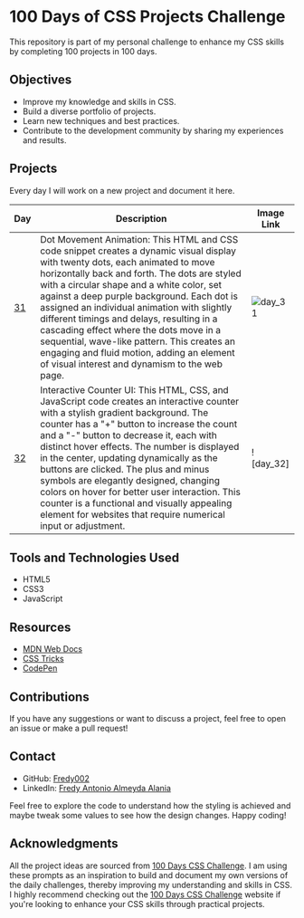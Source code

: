 # 100 Days of CSS Projects Challenge

This repository is part of my personal challenge to enhance my CSS skills by completing 100 projects in 100 days.

## Objectives

- Improve my knowledge and skills in CSS.
- Build a diverse portfolio of projects.
- Learn new techniques and best practices.
- Contribute to the development community by sharing my experiences and results.

## Projects

Every day I will work on a new project and document it here.

| Day                                                                              | Description                                                                                                                                                                                                                                                                                                                                                                                                                                                                                                                | Image Link |
| -------------------------------------------------------------------------------- | -------------------------------------------------------------------------------------------------------------------------------------------------------------------------------------------------------------------------------------------------------------------------------------------------------------------------------------------------------------------------------------------------------------------------------------------------------------------------------------------------------------------------- | ---------- |
| [31](https://github.com/Fredy002/100-Days-Of-CSS-Projects/tree/day_31-40/day_31) | Dot Movement Animation: This HTML and CSS code snippet creates a dynamic visual display with twenty dots, each animated to move horizontally back and forth. The dots are styled with a circular shape and a white color, set against a deep purple background. Each dot is assigned an individual animation with slightly different timings and delays, resulting in a cascading effect where the dots move in a sequential, wave-like pattern. This creates an engaging and fluid motion, adding an element of visual interest and dynamism to the web page. | ![day_31](https://github.com/Fredy002/100-Days-Of-CSS-Projects/assets/104151778/6dcbd15e-b1e0-4a72-ab73-b2e598cb295c) |
| [32](https://github.com/Fredy002/100-Days-Of-CSS-Projects/tree/day_31-40/day_32) | Interactive Counter UI: This HTML, CSS, and JavaScript code creates an interactive counter with a stylish gradient background. The counter has a "+" button to increase the count and a "-" button to decrease it, each with distinct hover effects. The number is displayed in the center, updating dynamically as the buttons are clicked. The plus and minus symbols are elegantly designed, changing colors on hover for better user interaction. This counter is a functional and visually appealing element for websites that require numerical input or adjustment. | ![day_32] |

## Tools and Technologies Used

- HTML5
- CSS3
- JavaScript

## Resources

- [MDN Web Docs](https://developer.mozilla.org/en-US/docs/Web/CSS)
- [CSS Tricks](https://css-tricks.com/)
- [CodePen](https://codepen.io/)

## Contributions

If you have any suggestions or want to discuss a project, feel free to open an issue or make a pull request!

## Contact

- GitHub: [Fredy002](https://github.com/Fredy002)
- LinkedIn: [Fredy Antonio Almeyda Alania](https://www.linkedin.com/in/fredy-antonio-almeyda-alania/)

Feel free to explore the code to understand how the styling is achieved and maybe tweak some values to see how the design changes. Happy coding!

## Acknowledgments

All the project ideas are sourced from [100 Days CSS Challenge](https://100dayscss.com/). I am using these prompts as an inspiration to build and document my own versions of the daily challenges, thereby improving my understanding and skills in CSS. I highly recommend checking out the [100 Days CSS Challenge](https://100dayscss.com/) website if you're looking to enhance your CSS skills through practical projects.
